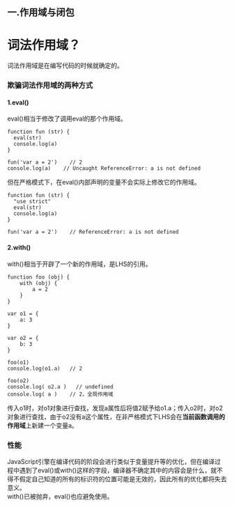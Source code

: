 ## 一.作用域与闭包
# 词法作用域？
词法作用域是在编写代码的时候就确定的。
  

### 欺骗词法作用域的两种方式
#### 1.eval()
eval()相当于修改了调用eval的那个作用域。  
```
function fun (str) {
  eval(str)
  console.log(a)
}

fun('var a = 2')    // 2
console.log(a)    // Uncaught ReferenceError: a is not defined
```
但在严格模式下，在eval()内部声明的变量不会实际上修改它的作用域。  
```
function fun (str) {
  "use strict"
  eval(str)
  console.log(a)
}

fun('var a = 2')    // ReferenceError: a is not defined
```
#### 2.with()
with()相当于开辟了一个新的作用域，是LHS的引用。  
```
function foo (obj) {
	with (obj) {
		a = 2
	}
}

var o1 = {
	a: 3
}

var o2 = {
	b: 3
}

foo(o1)
console.log(o1.a)   // 2

foo(o2)
console.log( o2.a )   // undefined
console.log( a )    // 2，全局作用域
```  
传入o1时，对o1对象进行查找，发现a属性后将值2赋予给o1.a；传入o2时，对o2对象进行查找，由于o2没有a这个属性，在非严格模式下LHS会在**当前函数调用的作用域**上新建一个变量a。
  
### 性能
JavaScript引擎在编译代码的阶段会进行类似于变量提升等的优化，但在编译过程中遇到了eval()或with()这样的字段，编译器不确定其中的内容会是什么，就不得不假定自己知道的所有的标识符的位置可能是无效的，因此所有的优化都将失去意义。  
with()已被抛弃，eval()也应避免使用。
